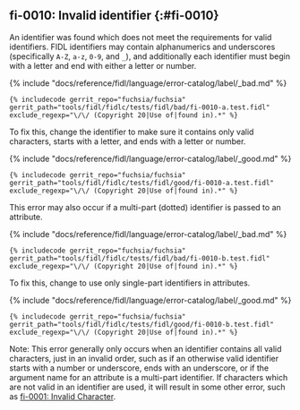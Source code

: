## fi-0010: Invalid identifier {:#fi-0010}

An identifier was found which does not meet the requirements for valid
identifiers. FIDL identifiers may contain alphanumerics and underscores
(specifically `A-Z`, `a-z`, `0-9`, and `_`), and additionally each identifier
must begin with a letter and end with either a letter or number.

{% include "docs/reference/fidl/language/error-catalog/label/_bad.md" %}

```fidl
{% includecode gerrit_repo="fuchsia/fuchsia" gerrit_path="tools/fidl/fidlc/tests/fidl/bad/fi-0010-a.test.fidl" exclude_regexp="\/\/ (Copyright 20|Use of|found in).*" %}
```

To fix this, change the identifier to make sure it contains only valid
characters, starts with a letter, and ends with a letter or number.

{% include "docs/reference/fidl/language/error-catalog/label/_good.md" %}

```fidl
{% includecode gerrit_repo="fuchsia/fuchsia" gerrit_path="tools/fidl/fidlc/tests/fidl/good/fi-0010-a.test.fidl" exclude_regexp="\/\/ (Copyright 20|Use of|found in).*" %}
```

This error may also occur if a multi-part (dotted) identifier is passed to an
attribute.

{% include "docs/reference/fidl/language/error-catalog/label/_bad.md" %}

```fidl
{% includecode gerrit_repo="fuchsia/fuchsia" gerrit_path="tools/fidl/fidlc/tests/fidl/bad/fi-0010-b.test.fidl" exclude_regexp="\/\/ (Copyright 20|Use of|found in).*" %}
```

To fix this, change to use only single-part identifiers in attributes.

{% include "docs/reference/fidl/language/error-catalog/label/_good.md" %}

```fidl
{% includecode gerrit_repo="fuchsia/fuchsia" gerrit_path="tools/fidl/fidlc/tests/fidl/good/fi-0010-b.test.fidl" exclude_regexp="\/\/ (Copyright 20|Use of|found in).*" %}
```

Note: This error generally only occurs when an identifier contains all valid
characters, just in an invalid order, such as if an otherwise valid identifier
starts with a number or underscore, ends with an underscore, or if the argument
name for an attribute is a multi-part identifier. If characters which are not
valid in an identifier are used, it will result in some other error, such as
[fi-0001: Invalid Character](#fi-0001).
